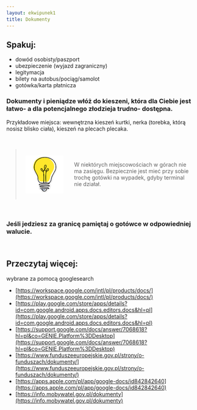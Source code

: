 ```yaml
---
layout: ekwipunek1
title: Dokumenty
---
```


## Spakuj:

- dowód osobisty/paszport
- ubezpieczenie (wyjazd zagraniczny)
- legitymacja
- bilety na autobus/pociąg/samolot
- gotówka/karta płatnicza

### Dokumenty i pieniądze włóż do kieszeni, która dla Ciebie jest łatwo- a dla potencjalnego złodzieja trudno- dostępna.

Przykładowe miejsca: wewnętrzna kieszeń kurtki, nerka (torebka, którą nosisz blisko ciała), kieszeń na plecach plecaka.

<br>

<blockquote>
    <div style="display: flex; align-items: center; padding: 10px;" class="bg-amber-300">
    <img src="assets/images/bulb.png" alt="Opis obrazka" style="margin-right: 20px; width: 100px; height: auto;">
    <p style= "padding: 8px;" class="text-greyBaseDark">
        W niektórych miejscowościach w górach nie ma zasięgu. Bezpiecznie jest mieć przy sobie trochę gotówki na wypadek, gdyby terminal nie działał.
    </p>
    </div>
</blockquote>
<br>

### Jeśli jedziesz za granicę pamiętaj o gotówce w odpowiedniej walucie.

<br>

## Przeczytaj więcej:

wybrane za pomocą googlesearch

- [https://workspace.google.com/intl/pl/products/docs/](https://workspace.google.com/intl/pl/products/docs/)
- [https://play.google.com/store/apps/details?id=com.google.android.apps.docs.editors.docs&hl=pl](https://play.google.com/store/apps/details?id=com.google.android.apps.docs.editors.docs&hl=pl)
- [https://support.google.com/docs/answer/7068618?hl=pl&co=GENIE.Platform%3DDesktop](https://support.google.com/docs/answer/7068618?hl=pl&co=GENIE.Platform%3DDesktop)
- [https://www.funduszeeuropejskie.gov.pl/strony/o-funduszach/dokumenty/](https://www.funduszeeuropejskie.gov.pl/strony/o-funduszach/dokumenty/)
- [https://apps.apple.com/pl/app/google-docs/id842842640](https://apps.apple.com/pl/app/google-docs/id842842640)
- [https://info.mobywatel.gov.pl/dokumenty](https://info.mobywatel.gov.pl/dokumenty)
